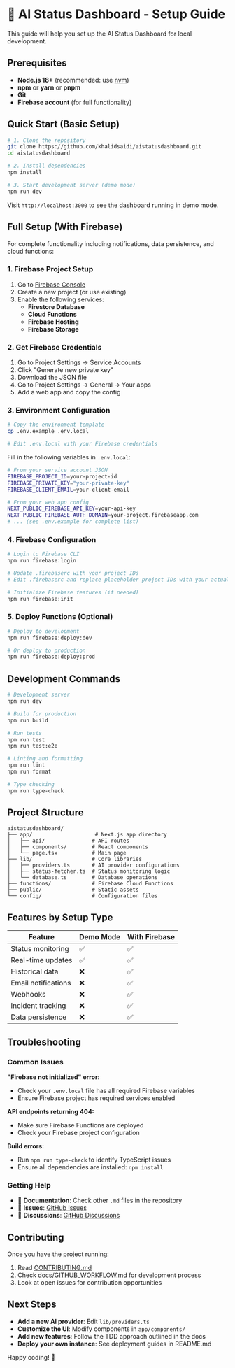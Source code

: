 # 🚀 AI Status Dashboard - Setup Guide

This guide will help you set up the AI Status Dashboard for local development.

## Prerequisites

- **Node.js 18+** (recommended: use [nvm](https://github.com/nvm-sh/nvm))
- **npm** or **yarn** or **pnpm**
- **Git**
- **Firebase account** (for full functionality)

## Quick Start (Basic Setup)

```bash
# 1. Clone the repository
git clone https://github.com/khalidsaidi/aistatusdashboard.git
cd aistatusdashboard

# 2. Install dependencies
npm install

# 3. Start development server (demo mode)
npm run dev
```

Visit `http://localhost:3000` to see the dashboard running in demo mode.

## Full Setup (With Firebase)

For complete functionality including notifications, data persistence, and cloud functions:

### 1. Firebase Project Setup

1. Go to [Firebase Console](https://console.firebase.google.com/)
2. Create a new project (or use existing)
3. Enable the following services:
   - **Firestore Database**
   - **Cloud Functions**
   - **Firebase Hosting**
   - **Firebase Storage**

### 2. Get Firebase Credentials

1. Go to Project Settings → Service Accounts
2. Click "Generate new private key"
3. Download the JSON file
4. Go to Project Settings → General → Your apps
5. Add a web app and copy the config

### 3. Environment Configuration

```bash
# Copy the environment template
cp .env.example .env.local

# Edit .env.local with your Firebase credentials
```

Fill in the following variables in `.env.local`:

```bash
# From your service account JSON
FIREBASE_PROJECT_ID=your-project-id
FIREBASE_PRIVATE_KEY="your-private-key"
FIREBASE_CLIENT_EMAIL=your-client-email

# From your web app config
NEXT_PUBLIC_FIREBASE_API_KEY=your-api-key
NEXT_PUBLIC_FIREBASE_AUTH_DOMAIN=your-project.firebaseapp.com
# ... (see .env.example for complete list)
```

### 4. Firebase Configuration

```bash
# Login to Firebase CLI
npm run firebase:login

# Update .firebaserc with your project IDs
# Edit .firebaserc and replace placeholder project IDs with your actual ones

# Initialize Firebase features (if needed)
npm run firebase:init
```

### 5. Deploy Functions (Optional)

```bash
# Deploy to development
npm run firebase:deploy:dev

# Or deploy to production
npm run firebase:deploy:prod
```

## Development Commands

```bash
# Development server
npm run dev

# Build for production
npm run build

# Run tests
npm run test
npm run test:e2e

# Linting and formatting
npm run lint
npm run format

# Type checking
npm run type-check
```

## Project Structure

```
aistatusdashboard/
├── app/                    # Next.js app directory
│   ├── api/               # API routes
│   ├── components/        # React components
│   └── page.tsx           # Main page
├── lib/                   # Core libraries
│   ├── providers.ts       # AI provider configurations
│   ├── status-fetcher.ts  # Status monitoring logic
│   └── database.ts        # Database operations
├── functions/             # Firebase Cloud Functions
├── public/                # Static assets
└── config/                # Configuration files
```

## Features by Setup Type

| Feature | Demo Mode | With Firebase |
|---------|-----------|---------------|
| Status monitoring | ✅ | ✅ |
| Real-time updates | ✅ | ✅ |
| Historical data | ❌ | ✅ |
| Email notifications | ❌ | ✅ |
| Webhooks | ❌ | ✅ |
| Incident tracking | ❌ | ✅ |
| Data persistence | ❌ | ✅ |

## Troubleshooting

### Common Issues

**"Firebase not initialized" error:**
- Check your `.env.local` file has all required Firebase variables
- Ensure Firebase project has required services enabled

**API endpoints returning 404:**
- Make sure Firebase Functions are deployed
- Check your Firebase project configuration

**Build errors:**
- Run `npm run type-check` to identify TypeScript issues
- Ensure all dependencies are installed: `npm install`

### Getting Help

- 📖 **Documentation**: Check other `.md` files in the repository
- 🐛 **Issues**: [GitHub Issues](https://github.com/khalidsaidi/aistatusdashboard/issues)
- 💬 **Discussions**: [GitHub Discussions](https://github.com/khalidsaidi/aistatusdashboard/discussions)

## Contributing

Once you have the project running:

1. Read [CONTRIBUTING.md](CONTRIBUTING.md)
2. Check [docs/GITHUB_WORKFLOW.md](docs/GITHUB_WORKFLOW.md) for development process
3. Look at open issues for contribution opportunities

## Next Steps

- **Add a new AI provider**: Edit `lib/providers.ts`
- **Customize the UI**: Modify components in `app/components/`
- **Add new features**: Follow the TDD approach outlined in the docs
- **Deploy your own instance**: See deployment guides in README.md

Happy coding! 🎉 